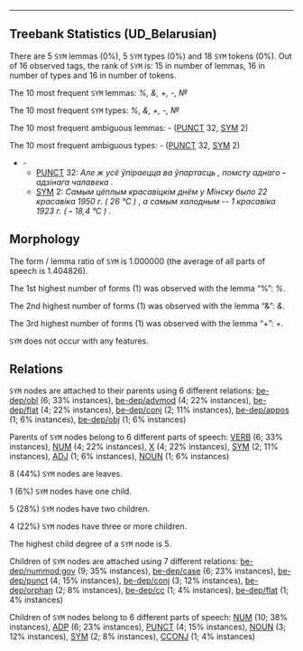 

--------------------------------------------------------------------------------

## Treebank Statistics (UD_Belarusian)

There are 5 `SYM` lemmas (0%), 5 `SYM` types (0%) and 18 `SYM` tokens (0%).
Out of 16 observed tags, the rank of `SYM` is: 15 in number of lemmas, 16 in number of types and 16 in number of tokens.

The 10 most frequent `SYM` lemmas: <em>%, &amp;, +, -, №</em>

The 10 most frequent `SYM` types:  <em>%, &amp;, +, -, №</em>

The 10 most frequent ambiguous lemmas: <em>-</em> ([PUNCT]() 32, [SYM]() 2)

The 10 most frequent ambiguous types:  <em>-</em> ([PUNCT]() 32, [SYM]() 2)


* <em>-</em>
  * [PUNCT]() 32: <em>Але ж усё ўпіраецца ва ўпартасць , помсту аднаго <b>-</b> адзінага чалавека .</em>
  * [SYM]() 2: <em>Самым цёплым красавіцкім днём у Мінску было 22 красавіка 1950 г. ( 26 °С ) , а самым халодным -- 1 красавіка 1923 г. ( <b>-</b> 18,4 °С ) .</em>

## Morphology

The form / lemma ratio of `SYM` is 1.000000 (the average of all parts of speech is 1.404826).

The 1st highest number of forms (1) was observed with the lemma “%”: <em>%</em>.

The 2nd highest number of forms (1) was observed with the lemma “&amp;”: <em>&amp;</em>.

The 3rd highest number of forms (1) was observed with the lemma “+”: <em>+</em>.

`SYM` does not occur with any features.


## Relations

`SYM` nodes are attached to their parents using 6 different relations: [be-dep/obl]() (6; 33% instances), [be-dep/advmod]() (4; 22% instances), [be-dep/flat]() (4; 22% instances), [be-dep/conj]() (2; 11% instances), [be-dep/appos]() (1; 6% instances), [be-dep/obj]() (1; 6% instances)

Parents of `SYM` nodes belong to 6 different parts of speech: [VERB]() (6; 33% instances), [NUM]() (4; 22% instances), [X]() (4; 22% instances), [SYM]() (2; 11% instances), [ADJ]() (1; 6% instances), [NOUN]() (1; 6% instances)

8 (44%) `SYM` nodes are leaves.

1 (6%) `SYM` nodes have one child.

5 (28%) `SYM` nodes have two children.

4 (22%) `SYM` nodes have three or more children.

The highest child degree of a `SYM` node is 5.

Children of `SYM` nodes are attached using 7 different relations: [be-dep/nummod:gov]() (9; 35% instances), [be-dep/case]() (6; 23% instances), [be-dep/punct]() (4; 15% instances), [be-dep/conj]() (3; 12% instances), [be-dep/orphan]() (2; 8% instances), [be-dep/cc]() (1; 4% instances), [be-dep/flat]() (1; 4% instances)

Children of `SYM` nodes belong to 6 different parts of speech: [NUM]() (10; 38% instances), [ADP]() (6; 23% instances), [PUNCT]() (4; 15% instances), [NOUN]() (3; 12% instances), [SYM]() (2; 8% instances), [CCONJ]() (1; 4% instances)

